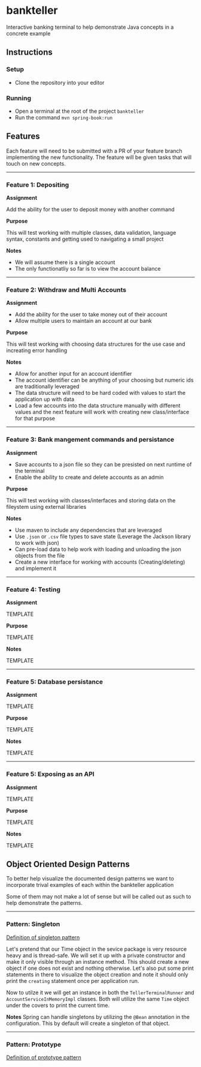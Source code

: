 # bankteller
Interactive banking terminal to help demonstrate Java concepts in a concrete example

## Instructions
### Setup
- Clone the repository into your editor

### Running
- Open a terminal at the root of the project `bankteller`
- Run the command `mvn spring-book:run`

## Features
Each feature will need to be submitted with a PR of your feature branch implementing the new functionality.  The feature will be given tasks that will touch on new concepts.

---
### Feature 1: Depositing
**Assignment**

Add the ability for the user to deposit money with another command

**Purpose**

This will test working with multiple classes, data validation, language syntax, constants and getting used to navigating a small project

**Notes**

- We will assume there is a single account
- The only functionatliy so far is to view the account balance

---
### Feature 2: Withdraw and Multi Accounts
**Assignment**

- Add the ability for the user to take money out of their account
- Allow multiple users to maintain an account at our bank

**Purpose**

This will test working with choosing data structures for the use case and increating error handling

**Notes**

- Allow for another input for an account identifier
- The account identifier can be anything of your choosing but numeric ids are traditionally leveraged
- The data structure will need to be hard coded with values to start the application up with data
- Load a few accounts into the data structure manually with different values and the next feature will work with creating new class/interface for that purpose

---
### Feature 3: Bank mangement commands and persistance
**Assignment**

- Save accounts to a json file so they can be presisted on next runtime of the terminal
- Enable the ability to create and delete accounts as an admin

**Purpose**

This will test working with classes/interfaces and storing data on the fileystem using external libraries

**Notes**
- Use maven to include any dependencies that are leveraged
- Use `.json` or `.csv` file types to save state (Leverage the Jackson library to work with json)
- Can pre-load data to help work with loading and unloading the json objects from the file
- Create a new interface for working with accounts (Creating/deleting) and implement it 

---
### Feature 4: Testing
**Assignment**

TEMPLATE

**Purpose**

TEMPLATE

**Notes**

TEMPLATE

---
### Feature 5: Database persistance
**Assignment**

TEMPLATE

**Purpose**

TEMPLATE

**Notes**

TEMPLATE

---
### Feature 5: Exposing as an API
**Assignment**

TEMPLATE

**Purpose**

TEMPLATE

**Notes**

TEMPLATE

## Object Oriented Design Patterns
To better help visualize the documented design patterns we want to incorporate trival examples of each within the bankteller application

Some of them may not make a lot of sense but will be called out as such to help demonstrate the patterns.

---
### Pattern: Singleton
[Definition of singleton pattern](https://www.oodesign.com/singleton-pattern.html)

Let's pretend that our Time object in the sevice package is very resource heavy and is thread-safe.  We will set it up with a private constructor and make it only visible through an instance method.  This should create a new object if one does not exist and nothing otherwise.  Let's also put some print statements in there to visualize the object creation and note it should only print the `creating` statement once per application run.

Now to utilze it we will get an instance in both the `TellerTerminalRunner` and `AccountServiceInMemoryImpl` classes.  Both will utilize the same `Time` object under the covers to print the current time.

**Notes**
Spring can handle singletons by utilizing the `@Bean` annotation in the configuration.  This by default will create a singleton of that object.


---
### Pattern: Prototype
[Definition of prototype pattern](https://www.oodesign.com/prototype-pattern.html)